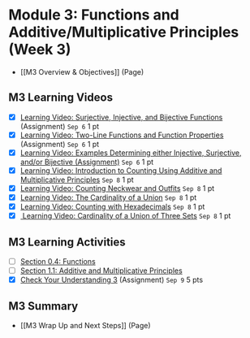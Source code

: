 # Module 3: Functions and Additive/Multiplicative Principles (Week 3)

- [[M3 Overview & Objectives]] (Page)

## M3 Learning Videos
- [x] [Learning Video: Surjective, Injective, and Bijective Functions](https://csusb.instructure.com/courses/15759/modules/items/1121775 "Learning Video: Surjective, Injective, and Bijective Functions") (Assignment) `Sep 6` 1 pt
- [x] [Learning Video: Two-Line Functions and Function Properties](https://csusb.instructure.com/courses/15759/modules/items/1121810 "Learning Video: Two-Line Functions and Function Properties") (Assignment) `Sep 6` 1 pt
- [x] [Learning Video: Examples Determining either Injective, Surjective, and/or Bijective (Assignment)](https://csusb.instructure.com/courses/15759/modules/items/1123680) `Sep 6` 1 pt
- [x] [Learning Video: Introduction to Counting Using Additive and Multiplicative Principles](https://csusb.instructure.com/courses/15759/modules/items/1126685) `Sep 8` 1 pt
- [x] [Learning Video: Counting Neckwear and Outfits](https://csusb.instructure.com/courses/15759/modules/items/1126684) `Sep 8` 1 pt
- [x] [Learning Video: The Cardinality of a Union](https://csusb.instructure.com/courses/15759/modules/items/1126687) `Sep 8` 1 pt
- [x] [Learning Video: Counting with Hexadecimals](https://csusb.instructure.com/courses/15759/modules/items/1126686) `Sep 8` 1 pt
- [x] [  Learning Video: Cardinality of a Union of Three Sets](https://csusb.instructure.com/courses/15759/modules/items/1126936) `Sep 8` 1 pt

## M3 Learning Activities
- [ ] [Section 0.4: Functions](http://discrete.openmathbooks.org/dmoi3/sec_intro-functions.html)
- [ ] [Section 1.1: Additive and Multiplicative Principles](http://discrete.openmathbooks.org/dmoi3/sec_counting-addmult.html)
- [x] [Check Your Understanding 3](https://csusb.instructure.com/courses/15759/modules/items/1037434) (Assignment) `Sep 9` 5 pts

## M3 Summary
- [[M3 Wrap Up and Next Steps]] (Page)